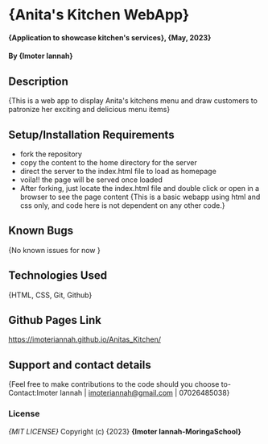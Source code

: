 # {Anita's Kitchen WebApp}
#### {Application to showcase kitchen's services}, {May, 2023}
#### By **{Imoter Iannah}**
## Description
{This is a web app to display Anita's kitchens menu and draw customers to patronize her exciting and delicious menu items}
## Setup/Installation Requirements
* fork the repository
* copy the content to the home directory for the server
* direct the server to the index.html file to load as homepage
* voila!! the page will be served once loaded
* After forking, just locate the index.html file and double click or open in a browser to see the page content
{This is a basic webapp using html and css only, and code here is not dependent on any other code.}
## Known Bugs
{No known issues for now }
## Technologies Used
{HTML, CSS, Git, Github}

## Github Pages Link
https://imoteriannah.github.io/Anitas_Kitchen/
## Support and contact details
{Feel free to make contributions to the code should you choose to- Contact:Imoter Iannah | imoteriannah@gmail.com | 07026485038}
### License
*{MIT LICENSE}*
Copyright (c) {2023} **{Imoter Iannah-MoringaSchool}**